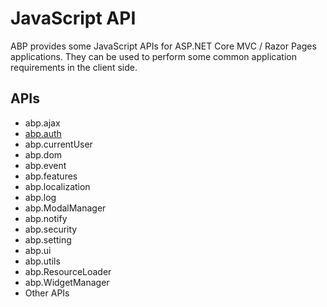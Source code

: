 # JavaScript API

ABP provides some JavaScript APIs for ASP.NET Core MVC / Razor Pages applications. They can be used to perform some common application requirements in the client side.

## APIs

* abp.ajax
* [abp.auth](Auth.md)
* abp.currentUser
* abp.dom
* abp.event
* abp.features
* abp.localization
* abp.log
* abp.ModalManager
* abp.notify
* abp.security
* abp.setting
* abp.ui
* abp.utils
* abp.ResourceLoader
* abp.WidgetManager
* Other APIs

